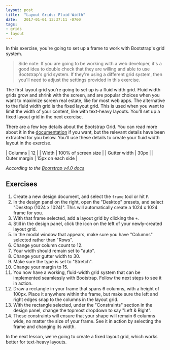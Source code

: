 ```yaml
---
layout: post
title:  "Layout Grids: Fluid Width"
date:   2017-01-01 13:37:11 -0700
tags:
- grids
- layout
---
```

In this exercise, you're going to set up a frame to work with Bootstrap's grid system.

> Side note: If you are going to be working with a web developer, it's a good idea to double check that they are willing and able to use Bootstrap's grid system. If they're using a different grid system, then you'll need to adjust the settings provided in this exercise.

The first layout grid you're going to set up is a fluid width grid. Fluid width grids grow and shrink with the screen, and are popular choices when you want to maximize screen real estate, like for most web apps. The alternative to the fluid width grid is the fixed layout grid. This is used when you want to limit the width of your content, like with text-heavy layouts. You'll set up a fixed layout grid in the next exercise.

There are a few key details about the Bootstrap Grid. You can read more about it in the [documentation](https://getbootstrap.com/docs/4.0/layout/grid/) if you want, but the relevant details have been extracted for you below. You'll use these details to create your fluid width layout in the exercise.

| Columns        | 12                   |
| Width          | 100% of screen size  |
| Gutter width   | 30px                 |
| Outer margin   | 15px on each side    |

_According to the [Bootstrap v4.0 docs](https://getbootstrap.com/docs/4.0/layout/grid/)_

<!--more-->
## Exercises

1. Create a new design document, and select the `frame` tool or hit `F`.
2. In the design panel on the right, open the "Desktop" presets, and select "Desktop (1024 x 1024)". This will automatically create a 1024 x 1024 frame for you.
3. With that frame selected, add a layout grid by clicking the `+`.
4. Still in the design panel, click the icon on the left of your newly-created layout grid.
5. In the modal window that appears, make sure you have "Columns" selected rather than "Rows".
6. Change your column count to 12.
7. Your width should remain set to "auto".
8. Change your gutter width to 30.
9. Make sure the type is set to "Stretch".
10. Change your margin to 15.
11. You now have a working, fluid-width grid system that can be implemented seamlessly with Bootstrap. Follow the next steps to see it in action.
12. Draw a rectangle in your frame that spans 6 columns, with a height of 100px. Place it anywhere within the frame, but make sure the left and right edges snap to the columns in the layout grid.
13. With the rectangle selected, under the "Constraints" section in the design panel, change the topmost dropdown to say "Left & Right".
14. These constraints will ensure that your shape will remain 6 columns wide, no matter the size of your frame. See it in action by selecting the frame and changing its width.

In the next lesson, we're going to create a fixed layout grid, which works better for text-heavy layouts.
